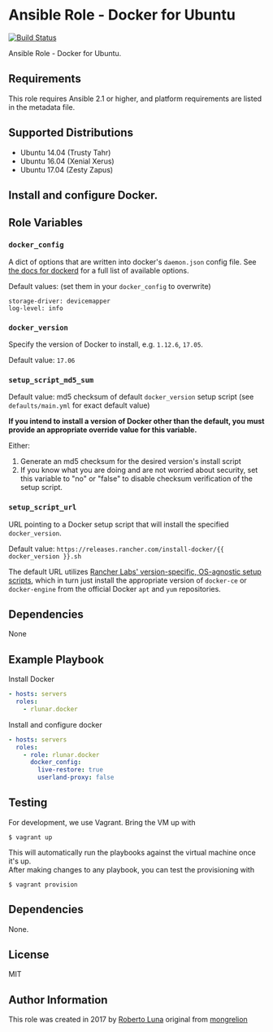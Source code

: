 # Ansible Role - Docker for Ubuntu
[![Build Status](https://travis-ci.org/rlunar/ansible-role-docker.svg?branch=master)](https://travis-ci.org/rlunar/ansible-role-docker)

Ansible Role - Docker for Ubuntu.

## Requirements
This role requires Ansible 2.1 or higher, and platform requirements are listed in the metadata file.

## Supported Distributions
- Ubuntu 14.04 (Trusty Tahr)
- Ubuntu 16.04 (Xenial Xerus)
- Ubuntu 17.04 (Zesty Zapus)

## Install and configure Docker.

Role Variables
--------------

### `docker_config`

A dict of options that are written into docker's `daemon.json` config file. See [the docs for dockerd](https://docs.docker.com/engine/reference/commandline/dockerd/) for a full list of available options.

Default values: (set them in your `docker_config` to overwrite)

    storage-driver: devicemapper
    log-level: info

### `docker_version`

Specify the version of Docker to install, e.g. `1.12.6`, `17.05`.

Default value: `17.06`

### `setup_script_md5_sum`

Default value: md5 checksum of default `docker_version` setup script (see `defaults/main.yml` for exact default value)

**If you intend to install a version of Docker other than the default, you must provide an appropriate override value for this variable.**

Either:

1. Generate an md5 checksum for the desired version's install script
1. If you know what you are doing and are not worried about security, set this variable to "no" or "false" to disable checksum verification of the setup script.

### `setup_script_url`

URL pointing to a Docker setup script that will install the specified `docker_version`. 

Default value: `https://releases.rancher.com/install-docker/{{ docker_version }}.sh` 

The default URL utilizes [Rancher Labs' version-specific, OS-agnostic setup scripts](https://github.com/rancher/install-docker), which in turn just install the appropriate version of `docker-ce` or `docker-engine` from the official Docker `apt` and `yum` repositories.

Dependencies
------------

None

Example Playbook
----------------
Install Docker
```yaml
- hosts: servers
  roles:
    - rlunar.docker
```

Install and configure docker
```yaml
- hosts: servers
  roles:
    - role: rlunar.docker
      docker_config:
        live-restore: true
        userland-proxy: false
```

Testing
-------
For development, we use Vagrant.
Bring the VM up with

```
$ vagrant up
```

This will automatically run the playbooks against the virtual machine once it's up.  
After making changes to any playbook, you can test the provisioning with

```
$ vagrant provision
```

## Dependencies
None.

##  License
MIT

##  Author Information
This role was created in 2017 by [Roberto Luna](https://github.com/rlunar/) original from [mongrelion](https://github.com/mongrelion/)